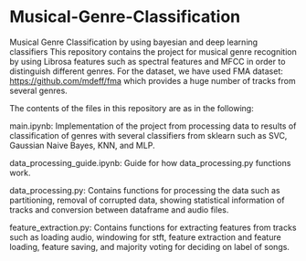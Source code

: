 # Musical-Genre-Classification
Musical Genre Classification by using bayesian and deep learning classifiers
This repository contains the project for musical genre recognition by using Librosa features such as spectral features and MFCC in order to distinguish different genres.
For the dataset, we have used FMA dataset: https://github.com/mdeff/fma which provides a huge number of tracks from several genres.

The contents of the files in this repository are as in the following:

main.ipynb: Implementation of the project from processing data to results of classification of genres with several classifiers from sklearn such as SVC, Gaussian Naive Bayes,
KNN, and MLP.

data_processing_guide.ipynb: Guide for how data_processing.py functions work.

data_processing.py: Contains functions for processing the data such as partitioning, removal of corrupted data, showing statistical information of tracks and conversion between dataframe
and audio files.

feature_extraction.py: Contains functions for extracting features from tracks such as loading audio, windowing for stft, feature extraction and feature loading, feature saving,
and majority voting for deciding on label of songs.

